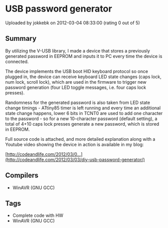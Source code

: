 # USB password generator

Uploaded by jokkebk on 2012-03-04 08:33:00 (rating 0 out of 5)

## Summary

By utilizing the V-USB library, I made a device that stores a previously generated password in EEPROM and inputs it to PC every time the device is connected. 


The device implements the USB boot HID keyboard protocol so once plugged in, the device can receive keyboard LED state changes (caps lock, num lock, scroll lock), which are used in the firmware to trigger new password generation (four LED toggle messages, i.e. four caps lock presses). 


Randomness for the generated password is also taken from LED state change timings - ATtiny85 timer is left running and every time an additional state change happens, lower 6 bits in TCNT0 are used to add one character to the password - so for a new 10-character password (default setting), a total of 4+10 caps lock presses generate a new password, which is stored in EEPROM.


Full source code is attached, and more detailed explanation along with a Youtube video showing the device in action is available in my blog:


[http://codeandlife.com/2012/03/0...](http://codeandlife.com/2012/03/03/diy-usb-password-generator/)

## Compilers

- WinAVR (GNU GCC)

## Tags

- Complete code with HW
- WinAVR (GNU GCC)
